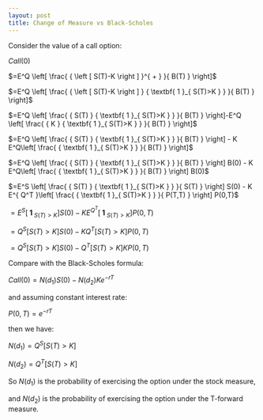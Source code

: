 ```yaml
---
layout: post
title: Change of Measure vs Black-Scholes
---
```


Consider the value of a call option:

$Call(0)$

$=E^Q \left[ \frac{ { \left [ S(T)-K \right ] }^{ + } }{ B(T) } \right]$

$=E^Q \left[ \frac{ { \left [ S(T)-K \right ] } { \textbf{ 1 }_{ S(T)>K } } }{ B(T) } \right]$

$=E^Q \left[ \frac{ { S(T) } { \textbf{ 1 }_{ S(T)>K } } }{ B(T) } \right]-E^Q \left[ \frac{ {  K  } { \textbf{ 1 }_{ S(T)>K } } }{ B(T) } \right]$

$=E^Q \left[ \frac{ { S(T) } { \textbf{ 1 }_{ S(T)>K } } }{ B(T) } \right] - K E^Q\left[ \frac{ { \textbf{ 1 }_{ S(T)>K } } }{ B(T) } \right]$

$=E^Q \left[ \frac{ { S(T) } { \textbf{ 1 }_{ S(T)>K } } }{ B(T) } \right] B(0) - K E^Q\left[ \frac{ { \textbf{ 1 }_{ S(T)>K } } }{ B(T) } \right] B(0)$

$=E^S \left[ \frac{ { S(T) } { \textbf{ 1 }_{ S(T)>K } } }{ S(T) } \right] S(0) - K E^{ Q^T }\left[ \frac{ { \textbf{ 1 }_{ S(T)>K } } }{ P(T,T) } \right] P(0,T)$

$=E^S \left[ { \textbf{ 1 }_{ S(T)>K } } \right] S(0) - K E^{ Q^T }\left[ { \textbf{ 1 }_{ S(T)>K } } \right] P(0,T)$

$=Q^S \left[ S(T)>K \right] S(0) - K Q^T \left[ S(T)>K \right] P(0,T)$

$=Q^S \left[ S(T)>K \right] S(0) - Q^T \left[ S(T)>K \right] K P(0,T)$

Compare with the Black-Scholes formula:

$Call(0)=N(d_1)S(0)-N(d_2)K e^{ -rT }$

and assuming constant interest rate:

$P(0,T)=e^{ -rT }$

then we have:

$N(d_1)=Q^S \left[ S(T)>K \right]$

$N(d_2)=Q^T \left[ S(T)>K \right]$

So $N(d_1)$ is the probability of exercising the option under the stock measure,

and $N(d_2)$ is the probability of exercising the option under the T-forward measure.

